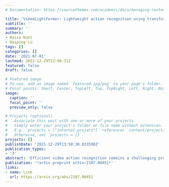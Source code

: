 ```yaml
---
# Documentation: https://sourcethemes.com/academic/docs/managing-content/

title: 'VideoLightFormer: Lightweight action recognition using transformers'
subtitle: ''
summary: ''
authors:
- Raivo Koot
- Haiping Lu
tags: []
categories: []
date: '2021-07-01'
lastmod: 2021-12-29T13:50:31Z
featured: false
draft: false

# Featured image
# To use, add an image named `featured.jpg/png` to your page's folder.
# Focal points: Smart, Center, TopLeft, Top, TopRight, Left, Right, BottomLeft, Bottom, BottomRight.
image:
  caption: ''
  focal_point: ''
  preview_only: false

# Projects (optional).
#   Associate this post with one or more of your projects.
#   Simply enter your project's folder or file name without extension.
#   E.g. `projects = ["internal-project"]` references `content/project/deep-learning/index.md`.
#   Otherwise, set `projects = []`.
projects: []
publishDate: '2021-12-29T13:50:30.833598Z'
publication_types:
- '3'
abstract: 'Efficient video action recognition remains a challenging problem. One large model after another takes the place of the state-of-the-art on the Kinetics dataset, but real-world efficiency evaluations are often lacking. In this work, we fill this gap and investigate the use of transformers for efficient action recognition. We propose a novel, lightweight action recognition architecture, VideoLightFormer. In a factorized fashion, we carefully extend the 2D convolutional Temporal Segment Network with transformers, while maintaining spatial and temporal video structure throughout the entire model. Existing methods often resort to one of the two extremes, where they either apply huge transformers to video features, or minimal transformers on highly pooled video features. Our method differs from them by keeping the transformer models small, but leveraging full spatiotemporal feature structure. We evaluate VideoLightFormer in a high-efficiency setting on the temporally-demanding EPIC-KITCHENS-100 and Something-Something-V2 (SSV2) datasets and find that it achieves a better mix of efficiency and accuracy than existing state-of-the-art models, apart from the Temporal Shift Module on SSV2.'
publication: '*arXiv preprint arXiv:2107.00451*'
links:
- name: Link
  url: https://arxiv.org/abs/2107.00451
---
```

